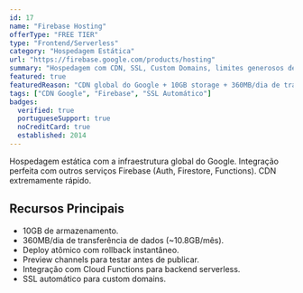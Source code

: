 ```yaml
---
id: 17
name: "Firebase Hosting"
offerType: "FREE TIER"
type: "Frontend/Serverless"
category: "Hospedagem Estática"
url: "https://firebase.google.com/products/hosting"
summary: "Hospedagem com CDN, SSL, Custom Domains, limites generosos de armazenamento e largura de banda."
featured: true
featuredReason: "CDN global do Google + 10GB storage + 360MB/dia de transferência grátis"
tags: ["CDN Google", "Firebase", "SSL Automático"]
badges:
  verified: true
  portugueseSupport: true
  noCreditCard: true
  established: 2014
---
```


Hospedagem estática com a infraestrutura global do Google. Integração perfeita com outros serviços Firebase (Auth, Firestore, Functions). CDN extremamente rápido.

## Recursos Principais

- 10GB de armazenamento.
- 360MB/dia de transferência de dados (~10.8GB/mês).
- Deploy atômico com rollback instantâneo.
- Preview channels para testar antes de publicar.
- Integração com Cloud Functions para backend serverless.
- SSL automático para custom domains.
